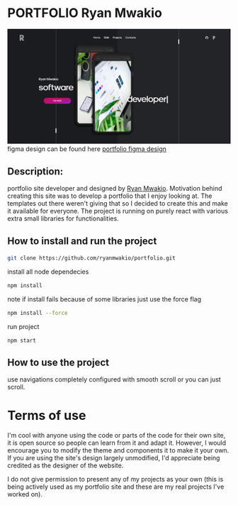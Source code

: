 # PORTFOLIO Ryan Mwakio

![portfolio image](./src/assets/cover1.png)
figma design can be found here [portfolio figma design](<https://www.figma.com/file/DJzQZPPSm3Wm4P9FgTPoAB/portfolio-(Community)?node-id=0%3A1>)

## Description:

portfolio site developer and designed by [Ryan Mwakio](https://ryanmwakio.netlify.app/). Motivation behind creating this site was to develop a portfolio that I enjoy looking at. The templates out there weren't giving that so I decided to create this and make it available for everyone. The project is running on purely react with various extra small libraries for functionalities.

## How to install and run the project

```bash
git clone https://github.com/ryanmwakio/portfolio.git
```

install all node dependecies

```bash
npm install
```

note if install fails because of some libraries just use the force flag

```bash
npm install --force
```

run project

```bash
npm start
```

## How to use the project

use navigations completely configured with smooth scroll or you can just scroll.

# Terms of use

I'm cool with anyone using the code or parts of the code for their own site, it is open source so people can learn from it and adapt it. However, I would encourage you to modify the theme and components it to make it your own. If you are using the site's design largely unmodified, I'd appreciate being credited as the designer of the website.

I do not give permission to present any of my projects as your own (this is being actively used as my portfolio site and these are my real projects I've worked on).
